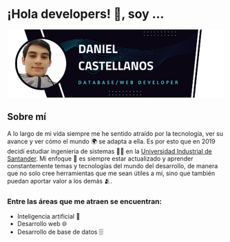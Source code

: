 # ¡Hola developers! 👋, soy ...

![Daniel Castellanos, database/web developer](https://github.com/DaCeL13/DaCeL13/blob/main/banner_github_profile.png)

## Sobre mí
A lo largo de mi vida siempre me he sentido atraído por la tecnología, ver su avance y ver cómo el mundo 🌍 se adapta a ella. Es por esto que en 2019 decidí estudiar ingeniería de sistemas 🧑‍💻 en la [Universidad Industrial de Santander](https://uis.edu.co/es/). Mi enfoque 🔭 es siempre estar actualizado y aprender constantemente temas y tecnologías del mundo del desarrollo, de manera que no solo cree herramientas que me sean útiles a mí, sino que también puedan aportar valor a los demás 🫂.<br>

### Entre las áreas que me atraen se encuentran:

- Inteligencia artificial 🤖
- Desarrollo web 🌐
- Desarrollo de base de datos 🗄
<!--
**DaCeL13/DaCeL13** is a ✨ _special_ ✨ repository because its `README.md` (this file) appears on your GitHub profile.

Here are some ideas to get you started:

- 🔭 I’m currently working on ...
- 🌱 I’m currently learning ...
- 👯 I’m looking to collaborate on ...
- 🤔 I’m looking for help with ...
- 💬 Ask me about ...
- 📫 How to reach me: ...
- 😄 Pronouns: ...
- ⚡ Fun fact: ...
-->
